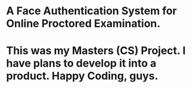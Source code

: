 # A Face Authentication System for Online Proctored Examination.
# This was my Masters (CS) Project. I have plans to develop it into a product. Happy Coding, guys.
